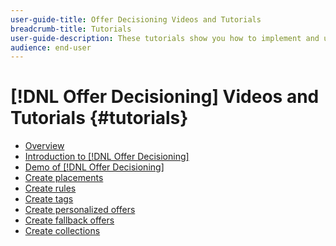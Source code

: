 ```yaml
---
user-guide-title: Offer Decisioning Videos and Tutorials
breadcrumb-title: Tutorials
user-guide-description: These tutorials show you how to implement and use Offer Decisioning.
audience: end-user
---
```


# [!DNL Offer Decisioning] Videos and Tutorials {#tutorials}

+ [Overview](overview.md)
+ [Introduction to [!DNL Offer Decisioning]](introduction-to-offer-decisioning.md)
+ [Demo of [!DNL Offer Decisioning]](demo-of-offer-decisioning.md)
+ [Create placements](create-.md)
+ [Create rules](create-rules.md)
+ [Create tags](create-tags.md)
+ [Create personalized offers](create-personalized-offers.md)
+ [Create fallback offers](create-fallback-offers.md)
+ [Create collections](create-collections.md)
